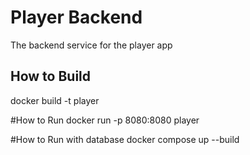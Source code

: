 # Player Backend
The backend service for the player app

## How to Build
docker build -t player

#How to Run
docker run -p 8080:8080 player

#How to Run with database
docker compose up --build

